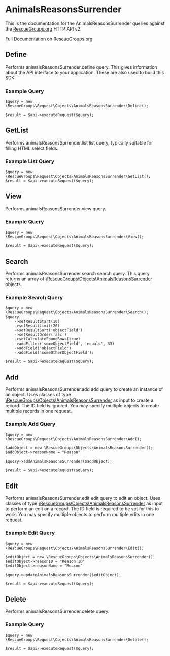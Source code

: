 # AnimalsReasonsSurrender

This is the documentation for the AnimalsReasonsSurrender queries against the [RescueGroups.org](https://www.rescuegroups.org/) HTTP API v2.

[Full Documentation on RescueGroups.org](https://userguide.rescuegroups.org/display/APIDG/Object+definitions#Objectdefinitions-animalsReasonsSurrender)

## Define






Performs animalsReasonsSurrender.define query. This gives information about the API interface to your application. These are also used to build this SDK.

### Example Query

    $query = new \RescueGroups\Request\Objects\AnimalsReasonsSurrender\Define();

    $result = $api->executeRequest($query);


## GetList


Performs animalsReasonsSurrender.list list query, typically suitable for filling HTML select fields.

### Example List Query

    $query = new \RescueGroups\Request\Objects\AnimalsReasonsSurrender\GetList();
    $result = $api->executeRequest($query);






## View







Performs animalsReasonsSurrender.view query.

### Example Query

    $query = new \RescueGroups\Request\Objects\AnimalsReasonsSurrender\View();

    $result = $api->executeRequest($query);


## Search

Performs animalsReasonsSurrender.search search query. This query returns an array of [\RescueGroups\Objects\AnimalsReasonsSurrender](../../src/Objects/AnimalsReasonsSurrender.php) objects.

### Example Search Query

    $query = new \RescueGroups\Request\Objects\AnimalsReasonsSurrender\Search();
    $query
        ->setResultStart(10)
        ->setResultLimit(20)
        ->setResultSort('objectField')
        ->setResultOrder('asc')
        ->setCalculateFoundRows(true)
        ->addFilter('someObjectField', 'equals', 33)
        ->addField('objectField')
        ->addField('someOtherObjectField');

    $result = $api->executeRequest($query);







## Add




Performs animalsReasonsSurrender.add add query to create an instance of an object. Uses classes of type [\RescueGroups\Objects\AnimalsReasonsSurrender](../../src/Objects/AnimalsReasonsSurrender.php) as input to create a record. The ID field is ignored. You may specify multiple objects to create multiple records in one request.

### Example Add Query

    $query = new \RescueGroups\Request\Objects\AnimalsReasonsSurrender\Add();

    $addObject = new \RescueGroups\Objects\AnimalsReasonsSurrender();
    $addObject->reasonName = "Reason"

    $query->addAnimalsReasonsSurrender($addObject);

    $result = $api->executeRequest($query);




## Edit



Performs animalsReasonsSurrender.edit edit query to edit an object. Uses classes of type [\RescueGroups\Objects\AnimalsReasonsSurrender](../../src/Objects/AnimalsReasonsSurrender.php) as input to perform an edit on a record. The ID field is required to be set for this to work. You may specify multiple objects to perform multiple edits in one request.

### Example Edit Query

    $query = new \RescueGroups\Request\Objects\AnimalsReasonsSurrender\Edit();

    $editObject = new \RescueGroups\Objects\AnimalsReasonsSurrender();
    $editObject->reasonID = "Reason ID"
    $editObject->reasonName = "Reason"

    $query->updateAnimalsReasonsSurrender($editObject);

    $result = $api->executeRequest($query);





## Delete







Performs animalsReasonsSurrender.delete query.

### Example Query

    $query = new \RescueGroups\Request\Objects\AnimalsReasonsSurrender\Delete();

    $result = $api->executeRequest($query);



